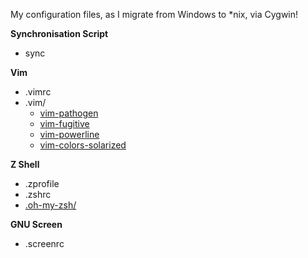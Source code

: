 My configuration files, as I migrate from Windows to *nix, via Cygwin!

**Synchronisation Script**

* sync 

**Vim**

* .vimrc
* .vim/
  * [vim-pathogen](https://github.com/tpope/vim-pathogen)
  * [vim-fugitive](https://github.com/tpope/vim-fugitive)
  * [vim-powerline](https://github.com/Lokaltog/vim-powerline)
  * [vim-colors-solarized](https://github.com/altercation/solarized)

**Z Shell**

* .zprofile
* .zshrc
* [.oh-my-zsh/](https://github.com/robbyrussell/oh-my-zsh)

**GNU Screen**

* .screenrc
